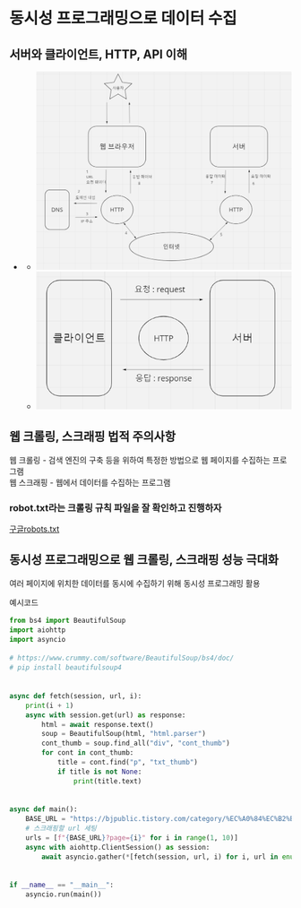 # 동시성 프로그래밍으로 데이터 수집
## 서버와 클라이언트, HTTP, API 이해
- 
    - ![Alt text](img/web.png) 
    - ![Alt text](img/server.png)

## 웹 크롤링, 스크래핑 법적 주의사항
웹 크롤링 - 검색 엔진의 구축 등을 위하여 특정한 방법으로 웹 페이지를 수집하는 프로그램   
웹 스크래핑 - 웹에서 데이터를 수집하는 프로그램

### robot.txt라는 크롤링 규칙 파일을 잘 확인하고 진행하자   
[구글robots.txt](https://google.com/robots.txt)

## 동시성 프로그래밍으로 웹 크롤링, 스크래핑 성능 극대화
여러 페이지에 위치한 데이터를 동시에 수집하기 위해 동시성 프로그래밍 활용

예시코드
```python
from bs4 import BeautifulSoup
import aiohttp
import asyncio

# https://www.crummy.com/software/BeautifulSoup/bs4/doc/
# pip install beautifulsoup4


async def fetch(session, url, i):
    print(i + 1)
    async with session.get(url) as response:
        html = await response.text()
        soup = BeautifulSoup(html, "html.parser")
        cont_thumb = soup.find_all("div", "cont_thumb")
        for cont in cont_thumb:
            title = cont.find("p", "txt_thumb")
            if title is not None:
                print(title.text)


async def main():
    BASE_URL = "https://bjpublic.tistory.com/category/%EC%A0%84%EC%B2%B4%20%EC%B6%9C%EA%B0%84%20%EB%8F%84%EC%84%9C"
    # 스크래핑할 url 세팅
    urls = [f"{BASE_URL}?page={i}" for i in range(1, 10)]
    async with aiohttp.ClientSession() as session:
        await asyncio.gather(*[fetch(session, url, i) for i, url in enumerate(urls)]) #enumerate(): index생성


if __name__ == "__main__":
    asyncio.run(main())

```

